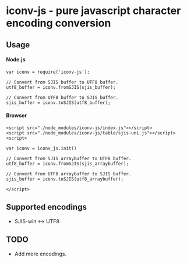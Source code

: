 iconv-js - pure javascript character encoding conversion
====================================================================

## Usage

#### Node.js
    
    var iconv = require('iconv-js');
    
    // Convert from SJIS buffer to UTF8 buffer.
    utf8_buffer = iconv.fromSJIS(sjis_buffer);
    
    // Convert from UTF8 buffer to SJIS buffer.
    sjis_buffer = iconv.toSJIS(utf8_buffer);
        
#### Browser
    
    <script src="./node_modules/iconv-js/index.js"></script>
    <script src="./node_modules/iconv-js/table/sjis-uni.js"></script>
    <script>

    var iconv = iconv_js.init()
            
    // Convert from SJIS arraybuffer to UTF8 buffer.
    utf8_buffer = iconv.fromSJIS(sjis_arraybuffer);
    
    // Convert from UTF8 arraybuffer to SJIS buffer.
    sjis_buffer = iconv.toSJIS(utf8_arraybuffer);

    </script>
        
    

## Supported encodings

*   SJIS-win <-> UTF8

## TODO

*   Add more encodings.
